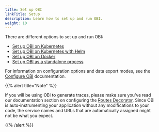 ```yaml
---
title: Set up OBI
linkTitle: Setup
description: Learn how to set up and run OBI.
weight: 10
---
```


There are different options to set up and run OBI:

- [Set up OBI on Kubernetes](kubernetes/)
- [Set up OBI on Kubernetes with Helm](kubernetes-helm/)
- [Set up OBI on Docker](docker/)
- [Set up OBI as a standalone process](standalone/)

For information on configuration options and data export modes, see the
[Configure OBI](../configure/) documentation.

{{% alert title="Note" %}}

If you will be using OBI to generate traces, please make sure you've read our
documentation section on configuring the
[Routes Decorator](../configure/routes-decorator/). Since OBI is
auto-instrumenting your application without any modifications to your code, the
service names and URLs that are automatically assigned might not be what you
expect.

{{% /alert %}}
